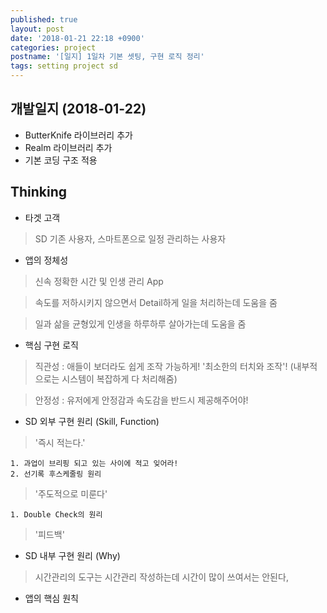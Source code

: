 ```yaml
---
published: true
layout: post
date: '2018-01-21 22:18 +0900'
categories: project
postname: '[일지] 1일차 기본 셋팅, 구현 로직 정리'
tags: setting project sd
---
```

## 개발일지 (2018-01-22)

- ButterKnife 라이브러리 추가
- Realm 라이브러리 추가
- 기본 코딩 구조 적용


## Thinking
- 타겟 고객 

> SD 기존 사용자, 스마트폰으로 일정 관리하는 사용자

- 앱의 정체성

> 신속 정확한 시간 및 인생 관리 App

> 속도를 저하시키지 않으면서 Detail하게 일을 처리하는데 도움을 줌 

> 일과 삶을 균형있게 인생을 하루하루 살아가는데 도움을 줌

- 핵심 구현 로직 

> 직관성 : 애들이 보더라도 쉽게 조작 가능하게! '최소한의 터치와 조작'! (내부적으로는 시스템이 복잡하게 다 처리해줌)

> 안정성 : 유저에게 안정감과 속도감을 반드시 제공해주어야!

- SD 외부 구현 원리 (Skill, Function)

> '즉시 적는다.'
```
1. 과업이 브리핑 되고 있는 사이에 적고 잊어라!
2. 선기록 후스케줄링 원리
```

> '주도적으로 미룬다'
```
1. Double Check의 원리
```
> '피드백'

- SD 내부 구현 원리 (Why)

> 시간관리의 도구는 시간관리 작성하는데 시간이 많이 쓰여서는 안된다,

- 앱의 핵심 원칙


